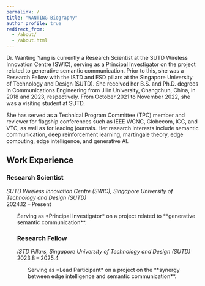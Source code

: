 ```yaml
---
permalink: /
title: "WANTING Biography"
author_profile: true
redirect_from: 
  - /about/
  - /about.html
---
```

Dr. Wanting Yang is currently a Research Scientist at the SUTD Wireless Innovation Centre (SWIC), serving as a Principal Investigator on the project related to generative semantic communication. Prior to this, she was a Research Fellow with the ISTD and ESD pillars at the Singapore University of Technology and Design (SUTD). She received her B.S. and Ph.D. degrees in Communications Engineering from Jilin University, Changchun, China, in 2018 and 2023, respectively. From October 2021 to November 2022, she was a visiting student at SUTD.

She has served as a Technical Program Committee (TPC) member and reviewer for flagship conferences such as IEEE WCNC, Globecom, ICC, and VTC, as well as for leading journals. Her research interests include semantic communication, deep reinforcement learning, martingale theory, edge computing, edge intelligence, and generative AI.

## Work Experience

###  Research Scientist  
*SUTD Wireless Innovation Centre (SWIC), Singapore University of Technology and Design (SUTD)*  
2024.12 – Present  
<div style="margin-left: 2em">Serving as *Principal Investigator* on a project related to **generative semantic communication**.

###  Research Fellow  
*ISTD Pillars, Singapore University of Technology and Design (SUTD)*  
2023.8 – 2025.4  
<div style="margin-left: 2em">Serving as *Lead Participant* on a project on the **synergy between edge intelligence and semantic communication**.

